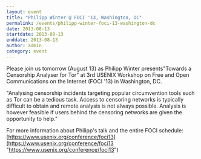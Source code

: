 ```yaml
---
layout: event
title: "Philipp Winter @ FOCI '13, Washington, DC"
permalink: /events/philipp-winter-foci-13-washington-dc
date: 2013-08-13
startdate: 2013-08-13
enddate: 2013-08-13
author: admin
category: event
---
```


Please join us tomorrow (August 13) as Philipp Winter presents"Towards a Censorship Analyser for Tor" at 3rd USENIX Workshop on Free and Open Communications on the Internet (FOCI '13) in Washington, DC.

"Analysing censorship incidents targeting popular circumvention tools such as Tor can be a tedious task. Access to censoring networks is typically difficult to obtain and remote analysis is not always possible. Analysis is however feasible if users behind the censoring networks are given the opportunity to help."

For more information about Philipp's talk and the entire FOCI schedule:
 [https://www.usenix.org/conference/foci13](https://www.usenix.org/conference/foci13 "https://www.usenix.org/conference/foci13")


